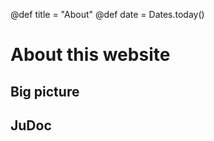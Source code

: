 @def title = "About"
@def date = Dates.today()

# About this website

## Big picture

<!--
    🍺 mention that use to use Jemdoc, was nice because simple + straightforward support for Mathjax but a bit poor on feature and slow to generate website, especially when doing a lot of back and forth to check how things go, it's a bit painful
    🍺 wrote a latex to jemdoc thing, to try to leverage the fact that I was used to writing in LaTeX and compilation was reasonably quick and then have python code that would write and compile the jemdoc once afterwards generating the webpages in a few seconds. This worked fine and I used it quite a bit, the code was not very quick but "worked". It kind of did the job. (Btw Pandoc could be used of course but, in my experience, does not deal well with maths, or maybe I just didn't understand how to make it work with maths or any non simple environments which don't directly have a mirror in HTML or markdown) ⟾ ⟾ maybe here send to the second part on JuDoc.
    🍺 then an idea emerged: could I write something like Jemdoc that would
        1. allow something that looks like Latex to be used on top of markdown
        1. generate webpages quickly like Hugo
        1. write the whole lot in Julia because I quite like Julia
    🍺 this project was of interest to me because I'm interested in parsing though I have no formal training in it (and not much desire to really understand the grammar stuff and the lexing and parsing thing). I kind of wanted to build that stuff myself. Of course here any CS person would laugh and think I'm crazy (and a bit stupid), of course the parser I ended up working is definitely not something that can be compared to any decent modern parser out there but it has one big advantage: I fully understand how it works and I enjoyed thinking about how to build it and make it not too slow. By far the parsing of this "extended markdown" and conversion to html was the bigger part of the work (JuDoc). The rest was just a matter of making sure infrastructure files such as headers etc were in place and could be tracked. While the code I wrote for all this is also probably not something I'd put on my CV (to quote Jemdoc's author), again I enjoyed writing the different parts and trying to make them work efficiently and sensibly though [lots of work remains to be done](URL to judoc contribution).
    🍺 another good side is that I really wanted to have a website that would be quick and efficient and where I could understand all the moving parts. I also wanted to have a code project that I would keep working on in the future. Now I have both, the website works and motivates me to keep updating the SSG when I have trouble with it or think about new features. This may stay that way or it may happen that one day people think that there are a few good ideas in the lot and help me push this to become better code that could actually be used by more people than just me!
    🍺 Maybe a simple schema of what's going on
        🍺 mention own SSG parsing an extended markdown dialect
    🍺 does it work?
        - well yes, I mean you can see the website so, in a sense, it "works"
        - pages re-compile pretty much instantaneously (around 5-6ms on my laptop) and with browser-sync, it's like having latex but with instant compilation (of course it's a very simple subset of latex).
        A full pass on the whole website, once julia is warm, takes around 70ms
        (maybe add some stats here based on average page compilation, max, min)
-->

## JuDoc

<!--
    🍺 why write yet another SSG, what was wrong with the dozens already present?
        🍉 do not re-write the README for Judoc, maybe just redirect and write a short version here. Maybe start with writing a good Readme for JuDoc and then come back here.
        🍺 use Katex over mathjax
        🍺 use as little java script as possible
        🍺 basically make content
    🍺 KaTeX vs Mathjax, but KaTeX is a bit harder to use + eqref are not directly supported etc
    🍺 Julia
-->
